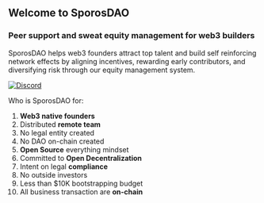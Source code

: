 ## Welcome to SporosDAO

### Peer support and sweat equity management for web3 builders

SporosDAO helps web3 founders attract top talent and build self reinforcing network effects by aligning incentives, rewarding early contributors, and diversifying risk through our equity management system.

[![Discord](https://badgen.net/badge/icon/discord?icon=discord&label)](https://discord.gg/jHnx3AC2)

Who is SporosDAO for:
1. **Web3 native founders**
2. Distributed **remote team**
3. No legal entity created
4. No DAO on-chain created
5. **Open Source** everything mindset
6. Committed to **Open Decentralization**
7. Intent on legal **compliance**
8. No outside investors
9. Less than $10K bootstrapping budget
10. All business transaction are **on-chain**
